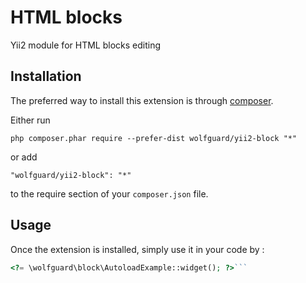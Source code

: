 HTML blocks
===========
Yii2 module for HTML blocks editing

Installation
------------

The preferred way to install this extension is through [composer](http://getcomposer.org/download/).

Either run

```
php composer.phar require --prefer-dist wolfguard/yii2-block "*"
```

or add

```
"wolfguard/yii2-block": "*"
```

to the require section of your `composer.json` file.


Usage
-----

Once the extension is installed, simply use it in your code by  :

```php
<?= \wolfguard\block\AutoloadExample::widget(); ?>```